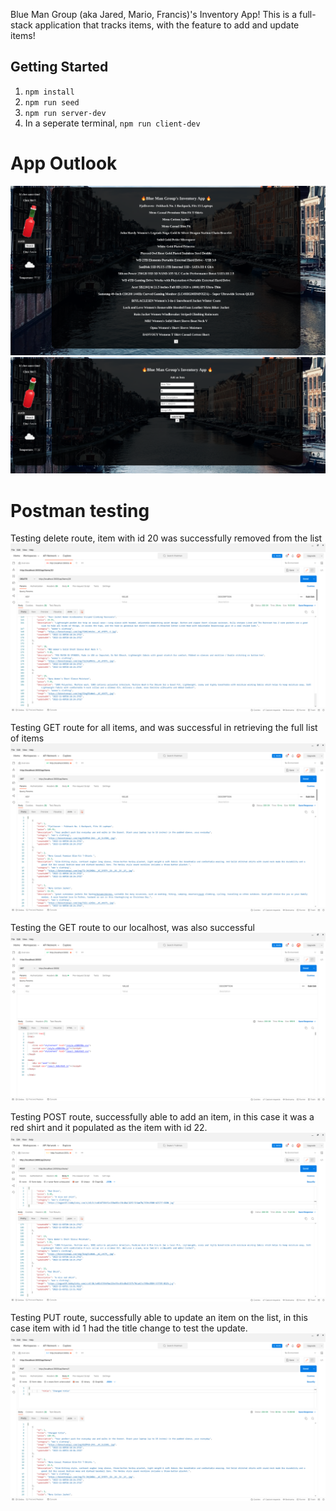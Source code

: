 Blue Man Group (aka Jared, Mario, Francis)'s Inventory App!
This is a full-stack application that tracks items, with the feature to add and update items!

## Getting Started

1. `npm install`
2. `npm run seed`
3. `npm run server-dev`
4. In a seperate terminal, `npm run client-dev`


# App Outlook
![](mainpage.png)
![](addform.png)

# Postman testing
Testing delete route, item with id 20 was successfully removed from the list
![](DELETE-request-deleting-item.png)

Testing GET route for all items, and was successful in retrieving the full list of items
![](GET-request-all-items.png)

Testing the GET route to our localhost, was also successful
![](GET-request-to-localhost-3000.png)

Testing POST route, successfully able to add an item, in this case it was a red shirt and it populated as the item with id 22.
![](POST-request-adding-a-new-item.png)

Testing PUT route, successfully able to update an item on the list, in this case item with id 1 had the title change to test the update.
![](PUT-request-updating-item.png)
